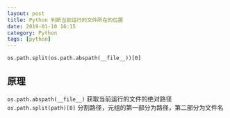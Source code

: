 ```yaml
---
layout: post
title: Python 判断当前运行的文件所在的位置
date: 2019-01-10 16:15
category: Python
tags: [python]
---
```


```
os.path.split(os.path.abspath(__file__))[0]
```

## 原理
```os.path.abspath(__file__)``` 获取当前运行的文件的绝对路径
```os.path.split(path)[0]``` 分割路径，元组的第一部分为路径，第二部分为文件名